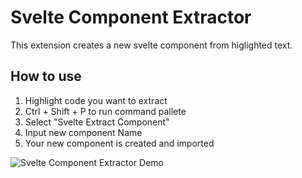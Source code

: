 # Svelte Component Extractor 

This extension creates a new svelte component from higlighted text.

## How to use

1. Highlight code you want to extract
2. Ctrl + Shift + P to run command pallete
3. Select "Svelte Extract Component"
4. Input new component Name
5. Your new component is created and imported

![Svelte Component Extractor Demo](https://media.giphy.com/media/UthaofeoJ7Dx4fGFAu/giphy.gif)

